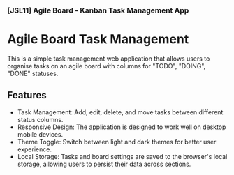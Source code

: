 ### [JSL11] Agile Board - Kanban Task Management App

# Agile Board Task Management
This is a simple task management web application that allows users to organise tasks on an agile board with columns for "TODO", "DOING", "DONE" statuses.

## Features
* Task Management: Add, edit, delete, and move tasks between different status columns.
* Responsive Design: The application is designed to work well on desktop mobile devices.
* Theme Toggle: Switch between light and dark themes for better user experience.
* Local Storage: Tasks and board settings are saved to the browser's local storage, allowing users to persist their data across sections.
